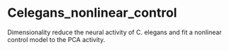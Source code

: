# Celegans_nonlinear_control
Dimensionality reduce the neural activity of C. elegans and fit a nonlinear control model to the PCA activity.
